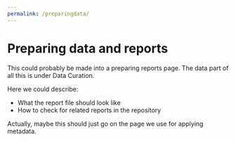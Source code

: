 ```yaml
---
permalink: /preparingdata/
---
```


# Preparing data and reports

This could probably be made into a preparing reports page.  The data part of all this is under Data Curation.

Here we could describe:
- What the report file should look like
- How to check for related reports in the repository


Actually, maybe this should just go on the page we use for applying metadata.